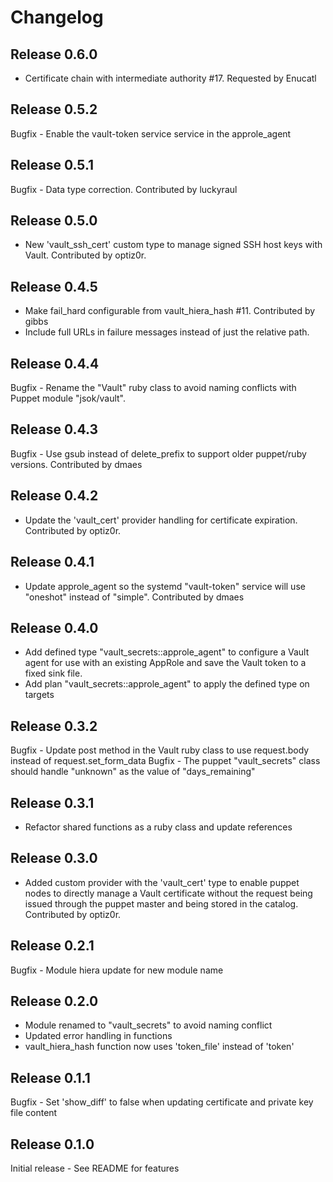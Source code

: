 # Changelog

## Release 0.6.0

- Certificate chain with intermediate authority #17. Requested by Enucatl

## Release 0.5.2

Bugfix - Enable the vault-token service service in the approle_agent

## Release 0.5.1

Bugfix - Data type correction.  Contributed by luckyraul

## Release 0.5.0

- New 'vault_ssh_cert' custom type to manage signed SSH host keys with Vault.  Contributed by optiz0r.

## Release 0.4.5

- Make fail_hard configurable from vault_hiera_hash #11.  Contributed by gibbs
- Include full URLs in failure messages instead of just the relative path.

## Release 0.4.4

Bugfix - Rename the "Vault" ruby class to avoid naming conflicts with Puppet module "jsok/vault".

## Release 0.4.3

Bugfix - Use gsub instead of delete_prefix to support older puppet/ruby versions.  Contributed by dmaes

## Release 0.4.2

- Update the 'vault_cert' provider handling for certificate expiration.  Contributed by optiz0r.

## Release 0.4.1

- Update approle_agent so the systemd "vault-token" service will use "oneshot" instead of
  "simple".  Contributed by dmaes 

## Release 0.4.0

- Add defined type "vault_secrets::approle_agent" to configure a Vault agent for use with an
  existing AppRole and save the Vault token to a fixed sink file.
- Add plan "vault_secrets::approle_agent" to apply the defined type on targets

## Release 0.3.2

Bugfix - Update post method in the Vault ruby class to use request.body instead of request.set_form_data
Bugfix - The puppet "vault_secrets" class should handle "unknown" as the value of "days_remaining"

## Release 0.3.1

- Refactor shared functions as a ruby class and update references

## Release 0.3.0

- Added custom provider with the 'vault_cert' type to enable puppet nodes to directly
  manage a Vault certificate without the request being issued through the puppet master
  and being stored in the catalog.  Contributed by optiz0r.

## Release 0.2.1

Bugfix - Module hiera update for new module name

## Release 0.2.0

- Module renamed to "vault_secrets" to avoid naming conflict
- Updated error handling in functions
- vault_hiera_hash function now uses 'token_file' instead of 'token'

## Release 0.1.1

Bugfix - Set 'show_diff' to false when updating certificate and private key file content

## Release 0.1.0

Initial release - See README for features

